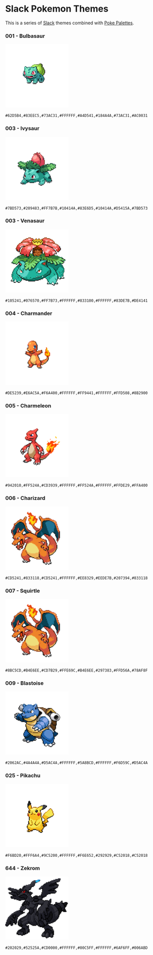 # Slack Pokemon Themes

This is a series of [Slack](https://slack.com/) themes combined with [Poke Palettes](http://pokepalettes.com/).

### 001 - Bulbasaur

<img src="assets/001.png" width="200">

```
#62D5B4,#83EEC5,#73AC31,#FFFFFF,#A4D541,#184A4A,#73AC31,#AC0031
```

### 003 - Ivysaur

<img src="assets/002.png" width="200">

```
#7BD573,#209483,#FF7B7B,#10414A,#83E6D5,#10414A,#D5415A,#7BD573
```

### 003 - Venasaur

<img src="assets/003.png" width="200">

```
#105241,#076570,#FF7B73,#FFFFFF,#833100,#FFFFFF,#83DE7B,#DE4141
```

### 004 - Charmander

<img src="assets/004.png" width="200">

```
#DE5239,#E6AC5A,#F6A400,#FFFFFF,#FF9441,#FFFFFF,#FFD508,#8B2900
```

### 005 - Charmeleon

<img src="assets/005.png" width="200">

```
#942010,#FF524A,#CD3939,#FFFFFF,#FF524A,#FFFFFF,#FFDE29,#FFA400
```

### 006 - Charizard

<img src="assets/006.png" width="200">

```
#CD5241,#833118,#CD5241,#FFFFFF,#EE8329,#EEDE7B,#207394,#833118
```

### 007 - Squirtle

<img src="assets/006.png" width="200">

```
#8BC5CD,#B4E6EE,#CD7B29,#FFE69C,#B4E6EE,#297383,#FFD56A,#78AF8F
```

### 009 - Blastoise

<img src="assets/009.png" width="200">

```
#2062AC,#4A4A4A,#D5AC4A,#FFFFFF,#5A8BCD,#FFFFFF,#F6D59C,#D5AC4A
```

### 025 - Pikachu

<img src="assets/025.png" width="200">

```
#F6BD20,#FFF6A4,#9C5200,#FFFFFF,#F6E652,#292929,#C52018,#C52018
```

### 644 - Zekrom

<img src="assets/644.png" width="200">

```
#202029,#52525A,#CD0000,#FFFFFF,#00C5FF,#FFFFFF,#6AF6FF,#006ABD
```